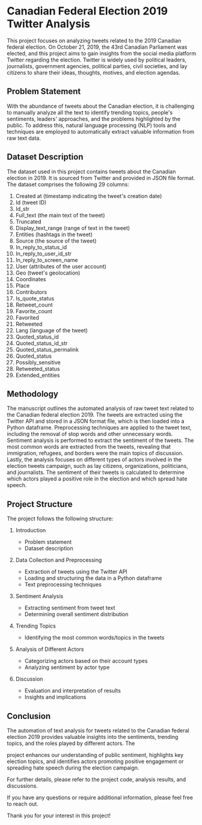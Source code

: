 # Canadian Federal Election 2019 Twitter Analysis

This project focuses on analyzing tweets related to the 2019 Canadian federal election. On October 21, 2019, the 43rd Canadian Parliament was elected, and this project aims to gain insights from the social media platform Twitter regarding the election. Twitter is widely used by political leaders, journalists, government agencies, political parties, civil societies, and lay citizens to share their ideas, thoughts, motives, and election agendas.

## Problem Statement
With the abundance of tweets about the Canadian election, it is challenging to manually analyze all the text to identify trending topics, people's sentiments, leaders' approaches, and the problems highlighted by the public. To address this, natural language processing (NLP) tools and techniques are employed to automatically extract valuable information from raw text data.

## Dataset Description
The dataset used in this project contains tweets about the Canadian election in 2019. It is sourced from Twitter and provided in JSON file format. The dataset comprises the following 29 columns:

1. Created at (timestamp indicating the tweet's creation date)
2. Id (tweet ID)
3. Id_str
4. Full_text (the main text of the tweet)
5. Truncated
6. Display_text_range (range of text in the tweet)
7. Entities (hashtags in the tweet)
8. Source (the source of the tweet)
9. In_reply_to_status_id
10. In_reply_to_user_id_str
11. In_reply_to_screen_name
12. User (attributes of the user account)
13. Geo (tweet's geolocation)
14. Coordinates
15. Place
16. Contributors
17. Is_quote_status
18. Retweet_count
19. Favorite_count
20. Favorited
21. Retweeted
22. Lang (language of the tweet)
23. Quoted_status_id
24. Quoted_status_id_str
25. Quoted_status_permalink
26. Quoted_status
27. Possibly_sensitive
28. Retweeted_status
29. Extended_entities

## Methodology
The manuscript outlines the automated analysis of raw tweet text related to the Canadian federal election 2019. The tweets are extracted using the Twitter API and stored in a JSON format file, which is then loaded into a Python dataframe. Preprocessing techniques are applied to the tweet text, including the removal of stop words and other unnecessary words. Sentiment analysis is performed to extract the sentiment of the tweets. The most common words are extracted from the tweets, revealing that immigration, refugees, and borders were the main topics of discussion. Lastly, the analysis focuses on different types of actors involved in the election tweets campaign, such as lay citizens, organizations, politicians, and journalists. The sentiment of their tweets is calculated to determine which actors played a positive role in the election and which spread hate speech.

## Project Structure
The project follows the following structure:

1. Introduction
   - Problem statement
   - Dataset description

2. Data Collection and Preprocessing
   - Extraction of tweets using the Twitter API
   - Loading and structuring the data in a Python dataframe
   - Text preprocessing techniques

3. Sentiment Analysis
   - Extracting sentiment from tweet text
   - Determining overall sentiment distribution

4. Trending Topics
   - Identifying the most common words/topics in the tweets

5. Analysis of Different Actors
   - Categorizing actors based on their account types
   - Analyzing sentiment by actor type

6. Discussion
   - Evaluation and interpretation of results
   - Insights and implications

## Conclusion
The automation of text analysis for tweets related to the Canadian federal election 2019 provides valuable insights into the sentiments, trending topics, and the roles played by different actors. The

 project enhances our understanding of public sentiment, highlights key election topics, and identifies actors promoting positive engagement or spreading hate speech during the election campaign.

For further details, please refer to the project code, analysis results, and discussions.

If you have any questions or require additional information, please feel free to reach out.

Thank you for your interest in this project!
